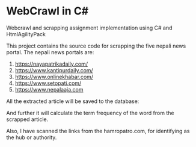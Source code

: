 # WebCrawl in C#
Webcrawl and scrapping assignment implementation using C# and HtmlAgilityPack

This project contains the source code for scrapping the five nepali news portal. 
The nepali news portals are:

1.	https://nayapatrikadaily.com/
2.	https://www.kantipurdaily.com/
3.	https://www.onlinekhabar.com/
4.	https://www.setopati.com/
5.	https://www.nepalaaja.com

All the extracted article will be saved to the database:

And further it will calculate the term frequency of the word from the scrapped article.

Also, I have scanned the links from the hamropatro.com, for identifying as the hub or authority.
